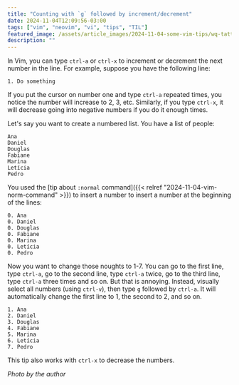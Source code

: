 ```yaml
---
title: "Counting with `g` followed by increment/decrement"
date: 2024-11-04T12:09:56-03:00
tags: ["vim", "neovim", "vi", "tips", "TIL"]
featured_image: /assets/article_images/2024-11-04-some-vim-tips/wq-tattoo.webp
description: ""
---
```


In Vim, you can type `ctrl-a` or `ctrl-x` to increment or decrement the next
number in the line. For example, suppose you have the following line:
```
1. Do something
```
If you put the cursor on number one and type `ctrl-a` repeated times, you notice
the number will increase to 2, 3, etc. Similarly, if you type `ctrl-x`, it will decrease
going into negative numbers if you do it enough times.

Let's say you want to create a numbered list. You have a list of people:
```
Ana
Daniel
Douglas
Fabiane
Marina
Letícia
Pedro
```

You used the [tip about `:normal` command]({{< relref "2024-11-04-vim-norm-command" >}}) to insert a number
to insert a number at the beginning of the lines:

```
0. Ana
0. Daniel
0. Douglas
0. Fabiane
0. Marina
0. Letícia
0. Pedro
```

Now you want to change those noughts to 1-7. You can go to the first line, type
`ctrl-a`, go to the second line, type `ctrl-a` twice, go to the third line,
type `ctrl-a` three times and so on. But that is annoying. Instead, visually
select all numbers (using `ctrl-v`), then type `g` followed by `ctrl-a`. It
will automatically change the first line to 1, the second to 2, and so on.

```
1. Ana
2. Daniel
3. Douglas
4. Fabiane
5. Marina
6. Letícia
7. Pedro
```

This tip also works with `ctrl-x` to decrease the numbers.

_Photo by the author_

